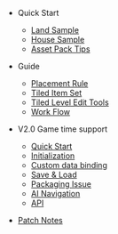 * Quick Start

  * [Land Sample](./QuickStart/LandSample)
  * [House Sample](./QuickStart/HouseSample)
  * [Asset Pack Tips](./QuickStart/AssetPackTips)

* Guide  

  * [Placement Rule](./Guide/PlacementRule)
  * [Tiled Item Set](./Guide/TiledItemSet)
  * [Tiled Level Edit Tools](./Guide/TiledLevelEditTools)
  * [Work Flow](./Guide/WorkFlow)
  <!-- * [Use Templates](./Guide/UseTemplates) -->

* V2.0 Game time support
  * [Quick Start](./GameTime/QuickStart)
  * [Initialization](./GameTime/Initialization)
  * [Custom data binding](./GameTime/CustomData)
  * [Save & Load](./GameTime/SaveLoad)
  * [Packaging Issue](./GameTime/Packaging)
  * [AI Navigation](./GameTime/RuntimeAINavigation)
  * [API](./GameTime/API)
  <!-- * [Using with C++](./GameTime/C++) -->
  <!-- * [Restriction Area](./GameTime/RestrictionArea) -->

* [Patch Notes](./PatchNotes)
